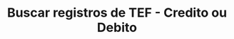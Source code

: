 ---
title: Buscar registros de TEF - Credito ou Debito
api:
  file: readme-hml-corebank.json
  operationId: get_v1-operations-tef-agency-account-date-launchtype
hidden: false
---